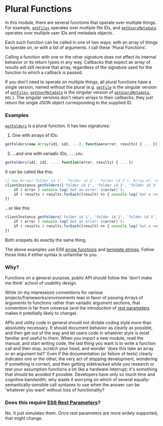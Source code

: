 # Plural Functions

In this module, there are several functions that operate over multiple things. For example, [`getFiles`](http://zbentley.github.io/classeur-api-client/versions/latest/module-classeur-api-client-ClasseurClient.html#getFiles__anchor) operates over multiple file IDs, and [`getUsersMetadata`](http://zbentley.github.io/classeur-api-client/versions/latest/module-classeur-api-client-ClasseurClient.html#getUsersMetadata__anchor) operates over multiple user IDs and metadata objects.

Each such function can be called in one of two ways: with an array of things to operate on, or with a list of arguments. I call these 'Plural Functions'.

Calling a function with one or the other signature does not affect its internal behavior or its return types in any way. Callbacks that expect an array of results will still receive that array, regardless of the signature used for the function to which a callback is passed.

If you don't need to operate on multiple things, all plural functions have a single version, named without the plural (e.g. [`getFile`](http://zbentley.github.io/classeur-api-client/versions/latest/module-classeur-api-client-ClasseurClient.html#getFile__anchor) is the singular version of [`getFiles`](http://zbentley.github.io/classeur-api-client/versions/latest/module-classeur-api-client-ClasseurClient.html#getFiles__anchor), [`getUserMetadata`](http://zbentley.github.io/classeur-api-client/versions/latest/module-classeur-api-client-ClasseurClient.html#getUsersMetadata__anchor) is the singular version of [`getUsersMetadata`](http://zbentley.github.io/classeur-api-client/versions/latest/module-classeur-api-client-ClasseurClient.html#getUserMetadata__anchor), etc.). The singular versions don't return arrays to their callbacks; they just return the single JSON object corresponding to the supplied ID.

### Examples

[`getFolders`](http://zbentley.github.io/classeur-api-client/versions/latest/module-classeur-api-client-ClasseurClient.html#getFolders__anchor) is a plural function. It has two signatures:

1. One with arrays of IDs:
```javascript
getFolders(new Array(id1, id2, ...), function(error, results) { ... })
```

2. ...and one with variadic IDs, `...ids`:
```javascript
getFolders(id1, id2, ..., function(error, results) { ... })
```

It can be called like this:

```javascript
// new Array('folder id 1', 'folder id 2', 'folder id 3'), Array.of, or any other constructor would work just as well.
clientInstance.getFolders(['folder id 1', 'folder id 2', 'folder id 3'], (error, results) => {
	if ( error ) console.log(`Got an error: ${error}`);
	if ( results ) results.forEach((result) => { console.log(`Got a result: ${result}`)});
})
```

...or like this:

```javascript
clientInstance.getFolders('folder id 1', 'folder id 2', 'folder id 3', (error, results) => {
	if ( error ) console.log(`Got an error: ${error}`);
	if ( results ) results.forEach((result) => { console.log(`Got a result: ${result}`)});
})
```

Both snippets do exactly the same thing.

The above examples use ES6 [arrow functions](https://developer.mozilla.org/en-US/docs/Web/JavaScript/Reference/Functions/Arrow_functions) and [template strings](https://developer.mozilla.org/en-US/docs/Web/JavaScript/Reference/template_strings). Follow those links if either syntax is unfamiliar to you.

### Why?

Functions on a general-purpose, public API should follow the 'don't make me think' school of usability design.

While (in my impression) conventions for various projects/frameworks/environments lean in favor of passing Arrays of arguments to functions rather than variadic argument sections, that convention is far from universal (and the introduction of [rest parameters](https://developer.mozilla.org/en-US/docs/Web/JavaScript/Reference/Functions/rest_parameters) makes it poteltially likely to change).

APIs and utility code in general should not dictate coding style more than absolutely necessary. It should document behavior as clearly as possible, and then get out of the way and let users code in whatever style is most familiar and useful to them. When you import a new module, read the manual, and start writing code, the last thing you want is to write a function call and then stop, scratch your head, and wonder 'does this take an array or an argument list?' Even if the documentation (or failure of tests) clearly indicates one or the other, the very act of stopping development, wondering if something is correct, and then getting sidetracked while you research or test your assumption functions a lot like a hardware interrupt; it's something that should be avoided if possible. Developers have only so much time and cognitive bandwidth; why waste it worrying on which of several equally-semantically-sensible call syntaxes to use when the answer can be 'whatever you want' without loss of functionality?

### Does this require [ES6 Rest Parameters](https://developer.mozilla.org/en-US/docs/Web/JavaScript/Reference/Functions/rest_parameters)?

No. It just simulates them. Once rest parameters are more widely supported, that might change.